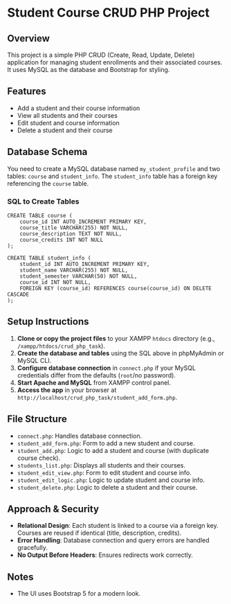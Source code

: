 # Student Course CRUD PHP Project

## Overview
This project is a simple PHP CRUD (Create, Read, Update, Delete) application for managing student enrollments and their associated courses. It uses MySQL as the database and Bootstrap for styling.

## Features
- Add a student and their course information
- View all students and their courses
- Edit student and course information
- Delete a student and their course

## Database Schema
You need to create a MySQL database named `my_student_profile` and two tables: `course` and `student_info`. The `student_info` table has a foreign key referencing the `course` table.

### SQL to Create Tables
```
CREATE TABLE course (
    course_id INT AUTO_INCREMENT PRIMARY KEY,
    course_title VARCHAR(255) NOT NULL,
    course_description TEXT NOT NULL,
    course_credits INT NOT NULL
);

CREATE TABLE student_info (
    student_id INT AUTO_INCREMENT PRIMARY KEY,
    student_name VARCHAR(255) NOT NULL,
    student_semester VARCHAR(50) NOT NULL,
    course_id INT NOT NULL,
    FOREIGN KEY (course_id) REFERENCES course(course_id) ON DELETE CASCADE
);
```

## Setup Instructions
1. **Clone or copy the project files** to your XAMPP `htdocs` directory (e.g., `/xampp/htdocs/crud_php_task`).
2. **Create the database and tables** using the SQL above in phpMyAdmin or MySQL CLI.
3. **Configure database connection** in `connect.php` if your MySQL credentials differ from the defaults (`root`/no password).
4. **Start Apache and MySQL** from XAMPP control panel.
5. **Access the app** in your browser at `http://localhost/crud_php_task/student_add_form.php`.

## File Structure
- `connect.php`: Handles database connection.
- `student_add_form.php`: Form to add a new student and course.
- `student_add.php`: Logic to add a student and course (with duplicate course check).
- `students_list.php`: Displays all students and their courses.
- `student_edit_view.php`: Form to edit student and course info.
- `student_edit_logic.php`: Logic to update student and course info.
- `student_delete.php`: Logic to delete a student and their course.

## Approach & Security
- **Relational Design**: Each student is linked to a course via a foreign key. Courses are reused if identical (title, description, credits).
- **Error Handling**: Database connection and query errors are handled gracefully.
- **No Output Before Headers**: Ensures redirects work correctly.

## Notes
- The UI uses Bootstrap 5 for a modern look.
